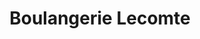 ---
title: "Boulangerie Lecomte"
url: /oradour-sur-vayres/boulangerie-lecomte/
shop: boulangerie
---